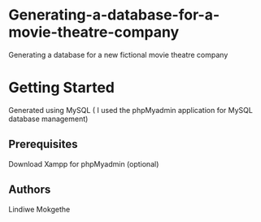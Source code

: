 # Generating-a-database-for-a-movie-theatre-company
Generating a database for a new fictional movie theatre company 

# Getting Started
 Generated using MySQL  ( I used the phpMyadmin application for MySQL database management)
 
 

## Prerequisites
Download Xampp  for phpMyadmin (optional)



## Authors
Lindiwe Mokgethe 

